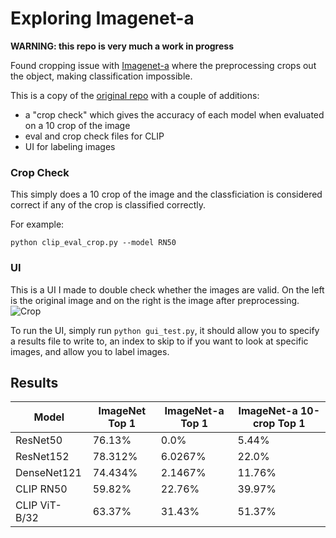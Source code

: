 # Exploring Imagenet-a

**WARNING: this repo is very much  a work in progress**

Found cropping issue with [Imagenet-a](https://arxiv.org/pdf/1907.07174.pdf) where the preprocessing crops out the object, making classification impossible. 

This is a copy of the [original repo](https://github.com/hendrycks/natural-adv-examples) with a couple of additions:
* a "crop check" which gives the accuracy of each model when evaluated on a 10 crop of the image 
* eval and crop check files for CLIP
* UI for labeling images

### Crop Check
This simply does a 10 crop of the image and the classficiation is considered correct if any of the crop is classified correctly. 

For example:

`python clip_eval_crop.py --model RN50`


### UI

This is a UI I made to double check whether the images are valid. On the left is the original image and on the right is the image after preprocessing. 
![Crop](crop_error.png)

To run the UI, simply run `python gui_test.py`, it should allow you to specify a results file to write to, an index to skip to if you want to look at specific images, and allow you to label images. 

## Results
| Model | ImageNet Top 1 | ImageNet-a Top 1 |  ImageNet-a 10-crop Top 1 |
| ------- | ------- | ------- | ------- |
| ResNet50 | 76.13% | 0.0% | 5.44% |
| ResNet152 |  78.312% | 6.0267% | 22.0%|
| DenseNet121 |  74.434% | 2.1467% | 11.76%|
| CLIP RN50 | 59.82% | 22.76% | 39.97% |
| CLIP ViT-B/32 | 63.37% | 31.43% | 51.37% |

